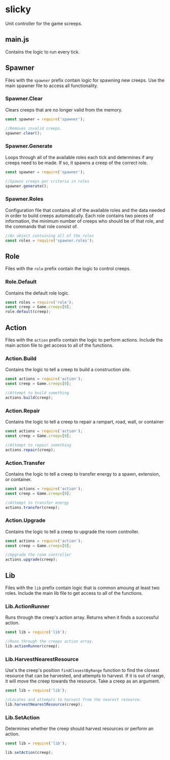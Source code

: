 # slicky
Unit controller for the game screeps.

## main.js

Contains the logic to run every tick.

## Spawner

Files with the `spawner` prefix contain logic for spawning new creeps. Use the main spawner file to
access all functionality.

### Spawner.Clear

Clears creeps that are no longer valid from the memory.

```javascript
const spawner = require('spawner');

//Removes invalid creeps.
spawner.clear();
```

### Spawner.Generate

Loops through all of the available roles each tick and determines if any creeps need to be made. If so, it spawns a creep of the correct role.

```javascript
const spawner = require('spawner');

//Spawns creeps per criteria in roles
spawner.generate();
```

### Spawner.Roles

Configuration file that contains all of the available roles and the data needed in order
to build creeps automatically. Each role contains two pieces of information, the minimum
number of creeps who should be of that role, and the commands that role consist of.

```javascript
//An object containing all of the roles
const roles = require('spawner.roles');
```

## Role

Files with the `role` prefix contain the logic to control creeps.

### Role.Default

Contains the default role logic.

```javascript
const roles = require('role');
const creep = Game.creeps[0];
role.default(creep);
```

## Action

Files with the `action` prefix contain the logic to perform actions. Include the main action file to
get access to all of the functions.

### Action.Build

Contains the logic to tell a creep to build a construction site.

```javascript
const actions = require('action');
const creep = Game.creeps[0];

//Attempt to build something
actions.build(creep);
```

### Action.Repair

Contains the logic to tell a creep to repair a rampart, road, wall, or container

```javascript
const actions = require('action');
const creep = Game.creeps[0];

//Attempt to repair something
actions.repair(creep);
```

### Action.Transfer

Contains the logic to tell a creep to transfer energy to a spawn, extension, or container.

```javascript
const actions = require('action');
const creep = Game.creeps[0];

//Attempt to transfer energy
actions.transfer(creep);
```

### Action.Upgrade

Contains the logic to tell a creep to upgrade the room controller.

```javascript
const actions = require('action');
const creep = Game.creeps[0];

//Upgrade the room controller
actions.upgrade(creep);
```

## Lib

Files with the `lib` prefix contain logic that is common amoung at least two roles. Include the main lib file
to get access to all of the functions.

### Lib.ActionRunner

Runs through the creep's action array. Returns when it finds a successful action.

```javascript
const lib = require('lib');

//Runs through the creeps action array.
lib.actionRunner(creep);
```

### Lib.HarvestNearestResource

Use's the creep's position `findClosestByRange` function to find the closest resource that can be harvested, and
attempts to harvest. If it is out of range, it will move the creep towards the resource. Take a creep as an argument.

```javascript
const lib = require('lib');

//Locates and attempts to harvest from the nearest resource.
lib.harvestNearestResource(creep);
```

### Lib.SetAction
Determines whether the creep should harvest resources or perform an action.

```javascript
const lib = require('lib');

lib.setAction(creep);
```